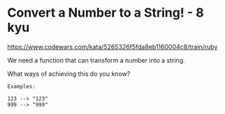 # Convert a Number to a String! - 8 kyu

https://www.codewars.com/kata/5265326f5fda8eb1160004c8/train/ruby

We need a function that can transform a number into a string.

What ways of achieving this do you know?

```
Examples:

123 --> "123"
999 --> "999"
```